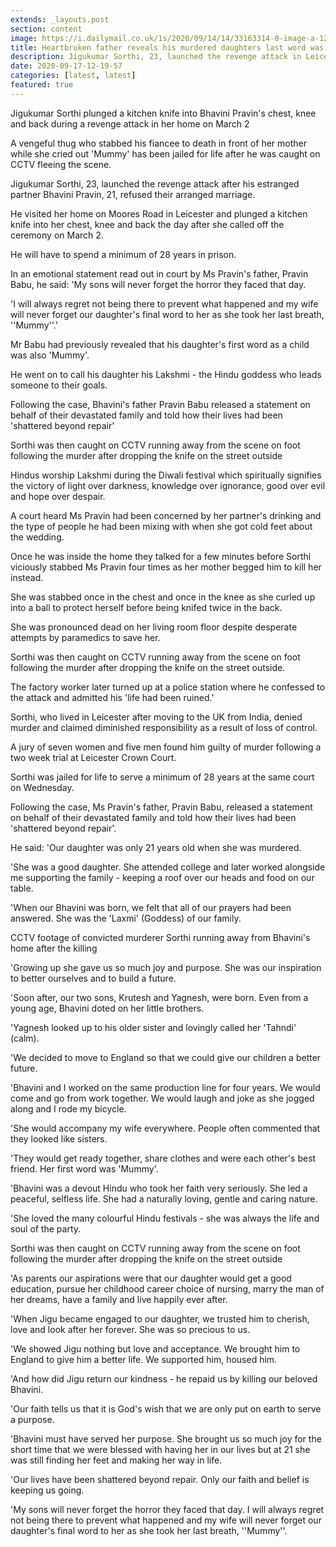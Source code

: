 ```yaml
---
extends: _layouts.post
section: content
image: https://i.dailymail.co.uk/1s/2020/09/14/14/33163314-0-image-a-12_1600090342230.jpg 
title: Heartbroken father reveals his murdered daughters last word was Mummy 
description: Jigukumar Sorthi, 23, launched the revenge attack in Leicester after his estranged partner Bhavini Pravin, 21, refused their arranged marriage. 
date: 2020-09-17-12-19-57 
categories: [latest, latest] 
featured: true 
--- 
```

Jigukumar Sorthi plunged a kitchen knife into Bhavini Pravin's chest, knee and back during a revenge attack in her home on March 2

A vengeful thug who stabbed his fiancee to death in front of her mother while she cried out 'Mummy' has been jailed for life after he was caught on CCTV fleeing the scene.  

Jigukumar Sorthi, 23, launched the revenge attack after his estranged partner Bhavini Pravin, 21, refused their arranged marriage.

He visited her home on Moores Road in Leicester and plunged a kitchen knife into her chest, knee and back the day after she called off the ceremony on March 2.

He will have to spend a minimum of 28 years in prison.  

In an emotional statement read out in court by Ms Pravin's father, Pravin Babu, he said: 'My sons will never forget the horror they faced that day. 

'I will always regret not being there to prevent what happened and my wife will never forget our daughter's final word to her as she took her last breath, ''Mummy''.'

Mr Babu had previously revealed that his daughter's first word as a child was also 'Mummy'. 

He went on to call his daughter his Lakshmi - the Hindu goddess who leads someone to their goals. 

Following the case, Bhavini's father Pravin Babu released a statement on behalf of their devastated family and told how their lives had been 'shattered beyond repair'

Sorthi was then caught on CCTV running away from the scene on foot following the murder after dropping the knife on the street outside

Hindus worship Lakshmi during the Diwali festival which spiritually signifies the victory of light over darkness, knowledge over ignorance, good over evil and hope over despair.

A court heard Ms Pravin had been concerned by her partner's drinking and the type of people he had been mixing with when she got cold feet about the wedding.

Once he was inside the home they talked for a few minutes before Sorthi viciously stabbed Ms Pravin four times as her mother begged him to kill her instead.

She was stabbed once in the chest and once in the knee as she curled up into a ball to protect herself before being knifed twice in the back.

She was pronounced dead on her living room floor despite desperate attempts by paramedics to save her.

Sorthi was then caught on CCTV running away from the scene on foot following the murder after dropping the knife on the street outside.

The factory worker later turned up at a police station where he confessed to the attack and admitted his 'life had been ruined.'

Sorthi, who lived in Leicester after moving to the UK from India, denied murder and claimed diminished responsibility as a result of loss of control.

A jury of seven women and five men found him guilty of murder following a two week trial at Leicester Crown Court.

Sorthi was jailed for life to serve a minimum of 28 years at the same court on Wednesday. 

Following the case, Ms Pravin's father, Pravin Babu, released a statement on behalf of their devastated family and told how their lives had been 'shattered beyond repair'.

He said: 'Our daughter was only 21 years old when she was murdered.

'She was a good daughter. She attended college and later worked alongside me supporting the family - keeping a roof over our heads and food on our table.

'When our Bhavini was born, we felt that all of our prayers had been answered. She was the 'Laxmi' (Goddess) of our family.

CCTV footage of convicted murderer Sorthi running away from Bhavini's home after the killing

'Growing up she gave us so much joy and purpose. She was our inspiration to better ourselves and to build a future.

'Soon after, our two sons, Krutesh and Yagnesh, were born. Even from a young age, Bhavini doted on her little brothers.

'Yagnesh looked up to his older sister and lovingly called her 'Tahndi' (calm).

'We decided to move to England so that we could give our children a better future.

'Bhavini and I worked on the same production line for four years. We would come and go from work together. We would laugh and joke as she jogged along and I rode my bicycle.

'She would accompany my wife everywhere. People often commented that they looked like sisters.

'They would get ready together, share clothes and were each other's best friend. Her first word was 'Mummy'.

'Bhavini was a devout Hindu who took her faith very seriously. She led a peaceful, selfless life. She had a naturally loving, gentle and caring nature.

'She loved the many colourful Hindu festivals - she was always the life and soul of the party.

Sorthi was then caught on CCTV running away from the scene on foot following the murder after dropping the knife on the street outside

'As parents our aspirations were that our daughter would get a good education, pursue her childhood career choice of nursing, marry the man of her dreams, have a family and live happily ever after.

'When Jigu became engaged to our daughter, we trusted him to cherish, love and look after her forever. She was so precious to us.

'We showed Jigu nothing but love and acceptance. We brought him to England to give him a better life. We supported him, housed him.

'And how did Jigu return our kindness - he repaid us by killing our beloved Bhavini.

'Our faith tells us that it is God's wish that we are only put on earth to serve a purpose.

'Bhavini must have served her purpose. She brought us so much joy for the short time that we were blessed with having her in our lives but at 21 she was still finding her feet and making her way in life.

'Our lives have been shattered beyond repair. Only our faith and belief is keeping us going.

'My sons will never forget the horror they faced that day. I will always regret not being there to prevent what happened and my wife will never forget our daughter's final word to her as she took her last breath, ''Mummy''. 

